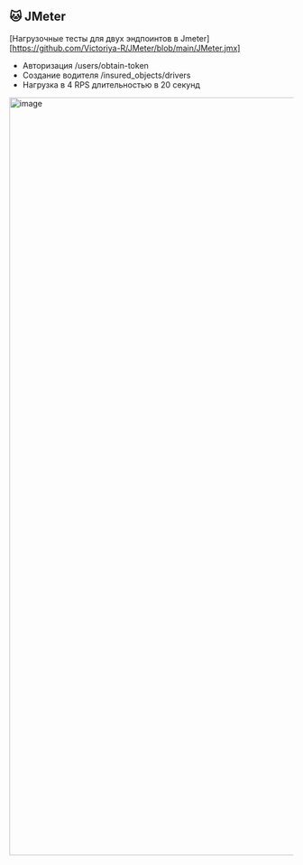 ## 🐱 JMeter
[Нагрузочные тесты для двух эндпоинтов в Jmeter][https://github.com/Victoriya-R/JMeter/blob/main/JMeter.jmx]

- Авторизация /users/obtain-token
- Создание водителя /insured_objects/drivers
- Нагрузка в 4 RPS длительностью в 20 секунд

<img width="1343" alt="image" src="https://user-images.githubusercontent.com/44261093/216828692-7077ac70-033e-46d8-b904-b641ebdcd9c5.png">

